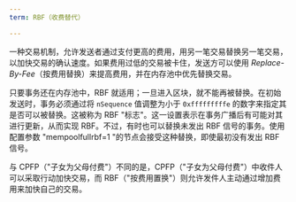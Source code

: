 ```yaml
---
term: RBF（收费替代）

---
```

一种交易机制，允许发送者通过支付更高的费用，用另一笔交易替换另一笔交易，以加快交易的确认速度。如果费用过低的交易被卡住，发送方可以使用 *Replace-By-Fee*（按费用替换）来提高费用，并在内存池中优先替换交易。

只要事务还在内存池中，RBF 就适用；一旦进入区块，就不能再被替换。在初始发送时，事务必须通过将 `nSequence` 值调整为小于 `0xfffffffffe` 的数字来指定其是否可以被替换。这被称为 RBF "标志"。这一设置表示在事务广播后有可能对其进行更新，从而实现 RBF。不过，有时也可以替换未发出 RBF 信号的事务。使用配置参数 "mempoolfullrbf=1 "的节点会接受这种替换，即使最初没有发出 RBF 信号。

与 CPFP（"子女为父母付费"）不同的是，CPFP（"子女为父母付费"）中收件人可以采取行动加快交易，而 RBF（"按费用置换"）则允许发件人主动通过增加费用来加快自己的交易。